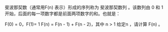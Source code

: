 斐波那契数（通常用F(n) 表示）形成的序列称为 斐波那契数列 。该数列由 0 和 1 开始，后面的每一项数字都是前面两项数字的和。也就是：

F(0) = 0，F(1)= 1
F(n) = F(n - 1) + F(n - 2)，其中 n > 1
给定n ，请计算 F(n) 。


